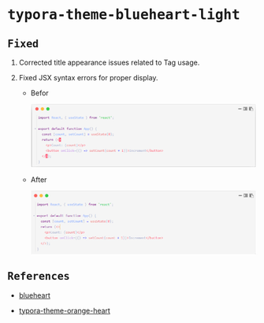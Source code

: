# <samp>typora-theme-blueheart-light</samp>

## <samp>Fixed</samp>

1. Corrected title appearance issues related to Tag usage.

2. Fixed JSX syntax errors for proper display.

   - Befor

     ![before](./img/before.png)

   - After

     ![after](./img/after.png)

## <samp>References</samp>

- [blueheart](https://github.com/langsasec/blueheart)

- [typora-theme-orange-heart](https://github.com/evgo2017/typora-theme-orange-heart)
